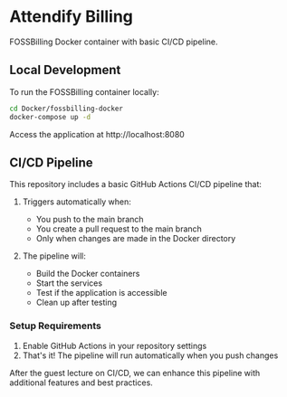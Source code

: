 # Attendify Billing

FOSSBilling Docker container with basic CI/CD pipeline.

## Local Development

To run the FOSSBilling container locally:

```bash
cd Docker/fossbilling-docker
docker-compose up -d
```

Access the application at http://localhost:8080

## CI/CD Pipeline

This repository includes a basic GitHub Actions CI/CD pipeline that:

1. Triggers automatically when:
   - You push to the main branch
   - You create a pull request to the main branch
   - Only when changes are made in the Docker directory

2. The pipeline will:
   - Build the Docker containers
   - Start the services
   - Test if the application is accessible
   - Clean up after testing

### Setup Requirements

1. Enable GitHub Actions in your repository settings
2. That's it! The pipeline will run automatically when you push changes

After the guest lecture on CI/CD, we can enhance this pipeline with additional features and best practices.
